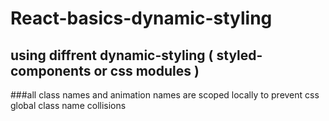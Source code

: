 # React-basics-dynamic-styling

## using diffrent dynamic-styling ( styled-components or css modules )

###all class names and animation names are scoped locally to prevent css global class name collisions
